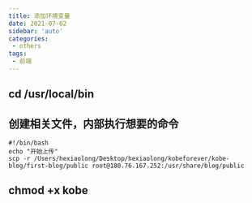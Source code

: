 ```yaml
---
title: 添加环境变量
date: 2021-07-02
sidebar: 'auto'
categories:
 - others
tags:
 - 前端
---
```


##  cd /usr/local/bin

##  创建相关文件，内部执行想要的命令

```shell
#!/bin/bash
echo "开始上传"
scp -r /Users/hexiaolong/Desktop/hexiaolong/kobeforever/kobe-blog/first-blog/public root@180.76.167.252:/usr/share/blog/public
```
##  chmod +x kobe
